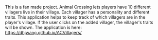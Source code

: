 This is a fan made project. Animal Crossing lets players have 10 different villagers live in their village. Each villager has a personality and different traits.
This application helps to keep track of which villagers are in the player's village. If the user clicks on the added villager, the villager's traits will be shown.
The application is here: https://dhjwang.github.io/ACVillagers/
